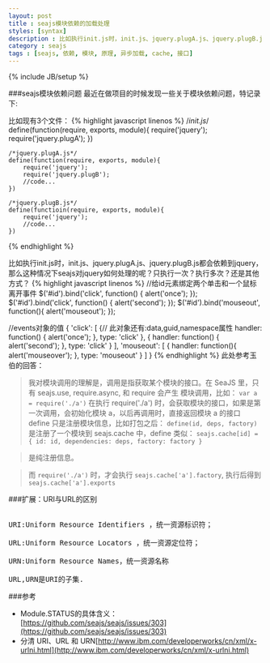```yaml
---
layout: post
title : seajs模块依赖的加载处理
styles: [syntax]
description : 比如执行init.js时，init.js、jquery.plugA.js、jquery.plugB.js都会依赖到jquery，那么这种情况下seajs对jquery如何处理的呢？只执行一次？执行多次？还是其他方式？
category : seajs
tags : [seajs, 依赖, 模块, 原理, 异步加载, cache, 接口]
---
```

{% include JB/setup %}

###seajs模块依赖问题
最近在做项目的时候发现一些关于模块依赖问题，特记录下:

比如现有3个文件：
{% highlight javascript linenos %}
	/*init.js*/
	define(function(require, exports, module){
		require('jquery');
		require('jquery.plugA');
	})
	
	/*jquery.plugA.js*/
	define(function(require, exports, module){
		require('jquery');
		require('jquery.plugB');
		//code...
	})
	
	/*jquery.plugB.js*/
	define(functioin(require, exports, module){
		require('jquery');
		//code...
	})

{% endhighlight %}

比如执行init.js时，init.js、jquery.plugA.js、jquery.plugB.js都会依赖到jquery，那么这种情况下seajs对jquery如何处理的呢？只执行一次？执行多次？还是其他方式？
{% highlight javascript linenos %}
//给id元素绑定两个单击和一个鼠标离开事件 
$('#id').bind('click', function() { alert('once'); }); 
$('#id').bind('click', function() { alert('second'); }); 
$('#id').bind('mouseout', function(){ alert('mouseout'); });

//events对象的值 
{ 
  'click': [ 
    {// 此对象还有:data,guid,namespace属性 
      handler: function() { alert('once'); }, 
      type: 'click' 
    }, 
    { 
      handler: function() { alert('second'); }, 
      type: 'click' 
    } 
  ], 
  'mouseout': [ 
    { 
      handler: function(){ alert('mouseover'); }, 
      type: 'mouseout' 
    } 
  ] 
}
{% endhighlight %}
此处参考玉伯的回答：
>我对模块调用的理解是，调用是指获取某个模块的接口。在 SeaJS 里，只有 seajs.use, require.async, 和 require 会产生
模块调用，比如：
`var a = require('./a')`
在执行 require('./a') 时，会获取模块的接口，如果是第一次调用，会初始化模块 a，以后再调用时，直接返回模块 a 的接口
define 只是注册模块信息，比如打包之后：
`define(id, deps, factory)`
是注册了一个模块到 seajs.cache 中，define 类似：
`seajs.cache[id] = { id: id, dependencies: deps, factory: factory }`

>是纯注册信息。

>而 `require('./a')` 时，才会执行 `seajs.cache['a'].factory`, 执行后得到 `seajs.cache['a'].exports`

>


###扩展：URI与URL的区别
<pre>

URI:Uniform Resource Identifiers ，统一资源标识符；

URL:Uniform Resource Locators ，统一资源定位符；

URN:Uniform Resource Names，统一资源名称

URL,URN是URI的子集.
</pre>

###参考
- Module.STATUS的具体含义：[https://github.com/seajs/seajs/issues/303](https://github.com/seajs/seajs/issues/303)
- 分清 URI、URL 和 URN[http://www.ibm.com/developerworks/cn/xml/x-urlni.html](http://www.ibm.com/developerworks/cn/xml/x-urlni.html)